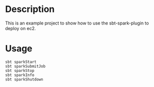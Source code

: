 Description
===========

This is an example project to show how to use the sbt-spark-plugin to deploy on ec2.


Usage
=============

    sbt sparkStart
    sbt sparkSubmitJob
    sbt sparkStop
    sbt sparkInfo
    sbt sparkShutdown
